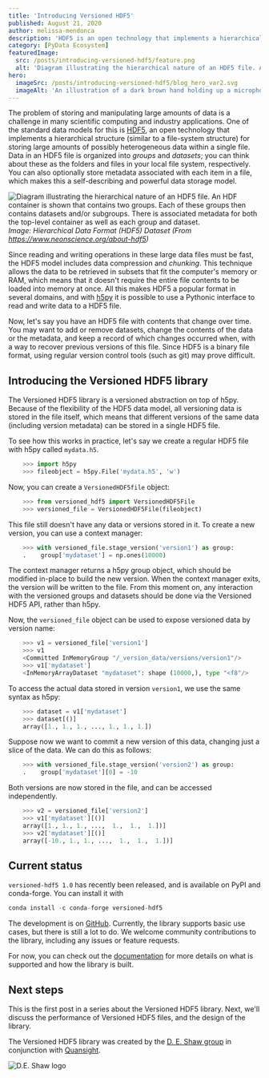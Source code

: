 ```yaml
---
title: 'Introducing Versioned HDF5'
published: August 21, 2020
author: melissa-mendonca
description: 'HDF5 is an open technology that implements a hierarchical structure (similar to a file-system structure) for storing large amounts of possibly heterogeneous data within a single binary file, using regular version control tools (such as git) may prove difficult. The Versioned HDF5 library is a versioned abstraction on top of h5py, that allows you to keep a record of which changes occurred to your HDF5 files, and enables you to recover previous versions of this file.'
category: [PyData Ecosystem]
featuredImage:
  src: /posts/introducing-versioned-hdf5/feature.png
  alt: 'Diagram illustrating the hierarchical nature of an HDF5 file. An HDF container is shown that contains two groups. Each of these groups then contains datasets and/or subgroups. There is associated metadata for both the top-level container as well as each group and dataset.'
hero:
  imageSrc: /posts/introducing-versioned-hdf5/blog_hero_var2.svg
  imageAlt: 'An illustration of a dark brown hand holding up a microphone, with some graphical elements highlighting the top of the microphone.'
---
```



The problem of storing and manipulating large amounts of data is a challenge in
many scientific computing and industry applications. One of the standard data
models for this is [HDF5](https://support.hdfgroup.org/HDF5/whatishdf5.html),
an open technology that implements a hierarchical structure (similar to a
file-system structure) for storing large amounts of possibly heterogeneous data
within a single file. Data in an HDF5 file is organized into *groups* and
*datasets*; you can think about these as the folders and files in your local
file system, respectively. You can also optionally store metadata associated
with each item in a file, which makes this a self-describing and powerful data
storage model.

![Diagram illustrating the hierarchical nature of an HDF5 file. An HDF container is shown that contains two groups. Each of these groups then contains datasets and/or subgroups. There is associated metadata for both the top-level container as well as each group and dataset.](/posts/introducing-versioned-hdf5/hdf5_structure4_resized.png)
*Image: Hierarchical Data Format (HDF5) Dataset (From https://www.neonscience.org/about-hdf5)*

Since reading and writing operations in these large data files must be fast,
the HDF5 model includes data compression and *chunking*. This technique allows
the data to be retrieved in subsets that fit the computer's memory or RAM,
which means that it doesn't require the entire file contents to be loaded into
memory at once. All this makes HDF5 a popular format in several domains, and
with [h5py](https://www.h5py.org) it is possible to use a Pythonic interface to
read and write data to a HDF5 file.

Now, let's say you have an HDF5 file with contents that change over time. You
may want to add or remove datasets, change the contents of the data or the
metadata, and keep a record of which changes occurred when, with a way to
recover previous versions of this file. Since HDF5 is a binary file format,
using regular version control tools (such as git) may prove difficult.

Introducing the Versioned HDF5 library
--------------------------------------

The Versioned HDF5 library is a versioned abstraction on top of h5py. Because
of the flexibility of the HDF5 data model, all versioning data is stored in the
file itself, which means that different versions of the same data (including
version metadata) can be stored in a single HDF5 file.

To see how this works in practice, let's say we create a regular HDF5 file with
h5py called `mydata.h5`.

```py
    >>> import h5py
    >>> fileobject = h5py.File('mydata.h5', 'w')
```

Now, you can create a `VersionedHDF5file` object:

```py
    >>> from versioned_hdf5 import VersionedHDF5File
    >>> versioned_file = VersionedHDF5File(fileobject)
```

This file still doesn't have any data or versions stored in it. To create a new
version, you can use a context manager:

```py
    >>> with versioned_file.stage_version('version1') as group:
    .    group['mydataset'] = np.ones(10000)
```

The context manager returns a h5py group object, which should be modified
in-place to build the new version. When the context manager exits, the version
will be written to the file. From this moment on, any interaction with the
versioned groups and datasets should be done via the Versioned HDF5 API, rather
than h5py.

Now, the `versioned_file` object can be used to expose versioned data by version name:

```py
    >>> v1 = versioned_file['version1']
    >>> v1
    <Committed InMemoryGroup "/_version_data/versions/version1"/>
    >>> v1['mydataset']
    <InMemoryArrayDataset "mydataset": shape (10000,), type "<f8"/>
```

To access the actual data stored in version `version1`, we use the same syntax
as h5py:

```py
    >>> dataset = v1['mydataset']
    >>> dataset[()]
    array([1., 1., 1., ..., 1., 1., 1.])
```

Suppose now we want to commit a new version of this data, changing just a slice
of the data. We can do this as follows:

```py
    >>> with versioned_file.stage_version('version2') as group:
    .    group['mydataset'][0] = -10
```

Both versions are now stored in the file, and can be accessed independently.

```py
    >>> v2 = versioned_file['version2']
    >>> v1['mydataset'][()]
    array([1., 1., 1., ...,  1.,  1.,  1.])]
    >>> v2['mydataset'][()]
    array([-10., 1., 1., ...,  1.,  1.,  1.])]
```


Current status
--------------

`versioned-hdf5 1.0` has recently been released, and is available on PyPI and conda-forge. You can install it with

```py
conda install -c conda-forge versioned-hdf5
```

The development is on [GitHub](https://github.com/deshaw/versioned-hdf5).
Currently, the library supports basic use cases, but there is still a lot to
do. We welcome community contributions to the library, including any issues or
feature requests.

For now, you can check out the
[documentation](https://deshaw.github.io/versioned-hdf5/) for more details on
what is supported and how the library is built.


Next steps
----------

This is the first post in a series about the Versioned HDF5 library. Next,
we'll discuss the performance of Versioned HDF5 files, and the design of the
library.

The Versioned HDF5 library was created by the [D. E. Shaw
group](https://www.deshaw.com/) in conjunction with
[Quansight](https://www.quansight.com/).

![D.E. Shaw logo](/posts/introducing-versioned-hdf5/black_logo_417x125.png)

